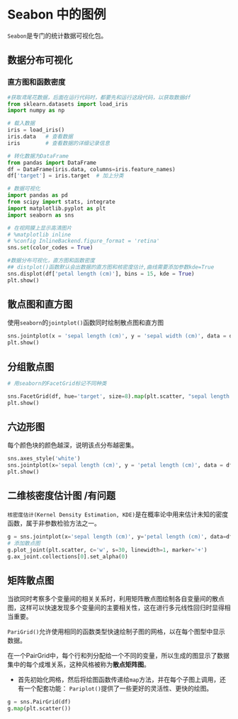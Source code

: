# Seabon 中的图例
`Seabon`是专门的统计数据可视化包。

## 数据分布可视化

### 直方图和函数密度
```python
#获取鸢尾花数据，后面在运行代码时，都要先和运行这段代码，以获取数据df
from sklearn.datasets import load_iris
import numpy as np

# 载入数据
iris = load_iris()
iris.data   # 查看数据
iris        # 查看数据的详细记录信息

# 转化数据为DataFrame
from pandas import DataFrame
df = DataFrame(iris.data, columns=iris.feature_names)
df['target'] = iris.target  # 加上分类

# 数据可视化
import pandas as pd
from scipy import stats, integrate
import matplotlib.pyplot as plt
import seaborn as sns

# 在视网膜上显示高清图片
# %matplotlib inline
# %config InlineBackend.figure_format = 'retina'
sns.set(color_codes = True)

#数据分布可视化，直方图和函数密度
## distplot()函数默认会出数据的直方图和核密度估计,曲线需要添加参数kde=True
sns.displot(df['petal length (cm)'], bins = 15, kde = True)
plt.show()
```

## 散点图和直方图

使用`seaborn`的`jointplot()`函数同时绘制散点图和直方图

```python
sns.jointplot(x = 'sepal length (cm)', y = 'sepal width (cm)', data = df, size = 8)
plt.show()
```

## 分组散点图
```python
# 用seaborn的FacetGrid标记不同种类

sns.FacetGrid(df, hue='target', size=8).map(plt.scatter, "sepal length (cm)", "sepal width (cm)").add_legend()
plt.show()
```

## 六边形图

每个颜色块的颜色越深，说明该点分布越密集。
```python
sns.axes_style('white')
sns.jointplot(x='sepal length (cm)', y = 'petal length (cm)', data = df, kind = 'hex', color = 'k')
plt.show()
```

## 二维核密度估计图  /有问题
`核密度估计(Kernel Density Estimation, KDE)`是在概率论中用来估计未知的密度函数，属于非参数检验方法之一。
```python
g = sns.jointplot(x='sepal length (cm)', y='petal length (cm)', data=df, kind="kde", color='m')
# 添加散点图
g.plot_joint(plt.scatter, c='w', s=30, linewidth=1, marker='+')
g.ax_joint.collections[0].set_alpha(0)
```

## 矩阵散点图
当欲同时考察多个变量间的相关关系时，利用矩阵散点图绘制各自变量间的散点图，这样可以快速发现多个变量间的主要相关性，这在进行多元线性回归时显得相当重要。

`PariGrid()`允许使用相同的函数类型快速绘制子图的网格，以在每个图型中显示数据。 

在一个PairGrid中，每个行和列分配给一个不同的变量，所以生成的图显示了数据集中的每个成堆关系，这种风格被称为**散点矩阵图**。

* 首先初始化网格，然后将绘图函数传递给`map`方法，并在每个子图上调用，还有一个配套功能：
`Pariplot()`提供了一些更好的灵活性、更快的绘图。
```python
g = sns.PairGrid(df)
g.map(plt.scatter())
```